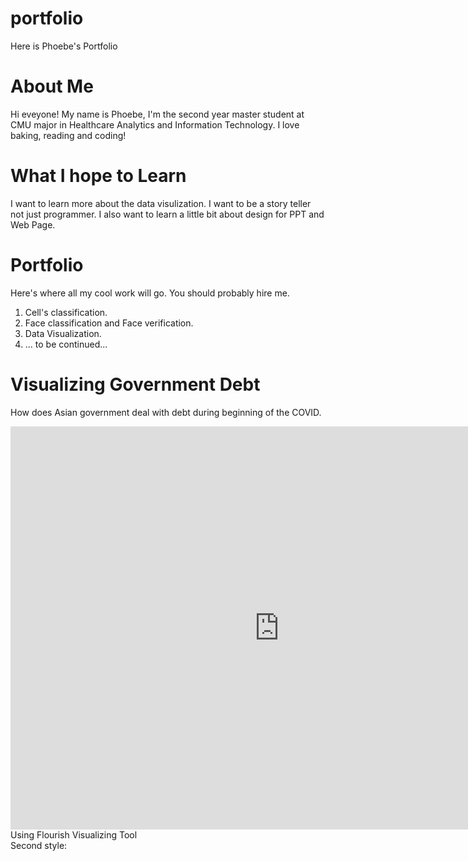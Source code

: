 # portfolio
Here is Phoebe's Portfolio

# About Me

Hi eveyone! My name is Phoebe, I'm the second year master student at CMU major in Healthcare Analytics and Information Technology. I love baking, reading and coding! 

# What I hope to Learn

I want to learn more about the data visulization. I want to be a story teller not just programmer. I also want to learn a little bit about design for PPT and Web Page. 

# Portfolio

Here's where all my cool work will go. You should probably hire me. 
1. Cell's classification. 
2. Face classification and Face verification. 
3. Data Visualization. 
4. ... to be continued...

# Visualizing Government Debt
How does Asian government deal with debt during beginning of the COVID.
<iframe src="https://data.oecd.org/chart/6Bmi" width="860" height="645" style="border: 0" mozallowfullscreen="true" webkitallowfullscreen="true" allowfullscreen="true"><a href="https://data.oecd.org/chart/6Bmi" target="_blank">OECD Chart: General government debt, Total, % of GDP, 2020</a></iframe>
Using Flourish Visualizing Tool
<div class="flourish-embed flourish-chart" data-src="visualisation/8567284"><script src="https://public.flourish.studio/resources/embed.js"></script></div>
Second style:
<div class="flourish-embed flourish-scatter" data-src="visualisation/8567575"><script src="https://public.flourish.studio/resources/embed.js"></script></div>
